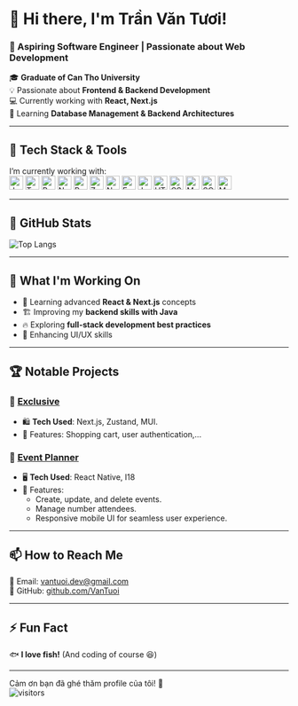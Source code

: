 
# 👋 Hi there, I'm Trần Văn Tươi!
### 🚀 Aspiring Software Engineer | Passionate about Web Development  
🎓 **Graduate of Can Tho University**  
💡 Passionate about **Frontend & Backend Development**  
💻 Currently working with **React, Next.js**  
🌱 Learning **Database Management & Backend Architectures**  

---

## 🚀 **Tech Stack & Tools**
I’m currently working with:  
<span><img src="https://img.shields.io/badge/JavaScript-2?color=f7df1e&logo=javascript&logoColor=black" alt="JavaScript" title="JavaScript" height="25" /></span>
<span><img src="https://img.shields.io/badge/TypeScript-2?color=3178C6&logo=typescript&logoColor=white" alt="TypeScript" title="TypeScript" height="25" /></span>
<span><img src="https://img.shields.io/badge/React-2?color=61DAFB&logo=react&logoColor=white" alt="React.js" title="React.js" height="25" /></span>
<span><img src="https://img.shields.io/badge/Next.js-2?color=000000&logo=next.js&logoColor=white" alt="Next.js" title="Next.js" height="25" /></span>
<span><img src="https://img.shields.io/badge/Redux-2?color=764ABC&logo=redux&logoColor=white" alt="Redux" title="Redux" height="25" /></span>
<span><img src="https://img.shields.io/badge/Zustand-2?color=9a78e0&logo=zustand&logoColor=white" alt="Zustand" title="Zustand" height="25" /></span>
<span><img src="https://img.shields.io/badge/Node.js-2?color=339933&logo=node.js&logoColor=white" alt="Node.js" title="Node.js" height="25" /></span>
<span><img src="https://img.shields.io/badge/Express.js-2?color=000000&logo=express&logoColor=white" alt="Express.js" title="Express.js" height="25" /></span>
<span><img src="https://img.shields.io/badge/Java-2?color=007396&logo=openjdk&logoColor=white" alt="Java" title="Java" height="25" /></span>
<span><img src="https://img.shields.io/badge/HTML-2?color=E34F26&logo=html5&logoColor=white" alt="HTML5" title="HTML5" height="25" /></span>
<span><img src="https://img.shields.io/badge/CSS-2?color=1572B6&logo=css3&logoColor=white" alt="CSS3" title="CSS3" height="25" /></span>
<span><img src="https://img.shields.io/badge/MySQL-2?color=4479A1&logo=mysql&logoColor=white" alt="MySQL" title="MySQL" height="25" /></span>
<span><img src="https://img.shields.io/badge/SQL%20Server-2?color=CC2927&logo=microsoft%20sql%20server&logoColor=white" alt="SQL Server" title="Microsoft SQL Server" height="25" /></span>
<span><img src="https://img.shields.io/badge/MongoDB-2?color=47A248&logo=mongodb&logoColor=white" alt="MongoDB" title="MongoDB" height="25" /></span>

---

## 🌟 **GitHub Stats**
![Top Langs](https://github-readme-stats.vercel.app/api/top-langs/?username=VanTuoi&layout=compact&theme=radical)

---

## 🎯 **What I'm Working On**
- 🚀 Learning advanced **React & Next.js** concepts  
- 🏗 Improving my **backend skills with Java**  
- 🔥 Exploring **full-stack development best practices**  
- 🎨 Enhancing UI/UX skills  

---

## 🏆 **Notable Projects**
### 📌 [Exclusive](https://github.com/VanTuoi/exclusive)
- 🛍 **Tech Used**: Next.js, Zustand, MUI.  
- 🛒 Features: Shopping cart, user authentication,...  

### 📌 [Event Planner](https://github.com/VanTuoi/event-planner)
- 🖥 **Tech Used**: React Native, I18  
- 🔧 Features:
  + Create, update, and delete events.
  + Manage number attendees.
  + Responsive mobile UI for seamless user experience.  
---

## 📫 **How to Reach Me**
📧 Email: [vantuoi.dev@gmail.com](mailto:vantuoi.dev@gmail.com)  
🚀 GitHub: [github.com/VanTuoi](https://github.com/VanTuoi)  

---

## ⚡ **Fun Fact**
🐟 **I love fish!** (And coding of course 😆)

---

Cảm ơn bạn đã ghé thăm profile của tôi! 🌟  
![visitors](https://komarev.com/ghpvc/?username=VanTuoi&color=blue&style=flat-square)
